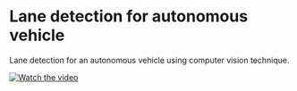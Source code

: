   
# Lane detection for autonomous vehicle
Lane detection for an autonomous vehicle using computer vision technique.

[![Watch the video](https://github.com/SatyamSoni23/Lane_Detection_for_Autonomous_Vehicle/image.JPG)](https://github.com/SatyamSoni23/Lane_Detection_for_Autonomous_Vehicle/video.mp4)
